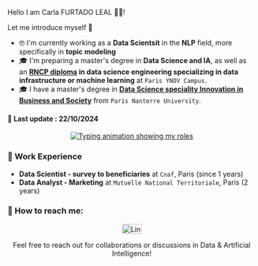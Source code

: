 Hello I am Carla FURTADO LEAL 👋🏾!

Let me introduce myself 🥸
- 🤓 I'm currently working as a **Data Scientsit** in the **NLP** field, more specifically in **topic modeling**
- 🎓 I'm preparing a master's degree in **Data Science and IA**, as well as an **[RNCP diploma](https://www.francecompetences.fr/recherche/rncp/39586/) in data science engineering specializing in data infrastructure or machine learning** at `Paris YNOV Campus`.
- 🎓 I have a master's degree in **[Data Science speciality Innovation in Business and Society](https://cmid3s.parisnanterre.fr/formation/master/)** from `Paris Nanterre University`.

#### 🔄 Last update : 22/10/2024

<p align="center">
  <a href="https://github.com/DenverCoder1/readme-typing-svg">
    <img src="https://readme-typing-svg.herokuapp.com?lines=Data+Analysis+📊;Machine+Learning+🤖;&center=true&width=900&height=50" alt="Typing animation showing my roles">
  </a>
</p>

### 💼 Work Experience
- **Data Scientist - survey to beneficiaries** at `Cnaf`, Paris (since 1 years)
- **Data Analyst - Marketing** at `Mutuelle National Territoriale`, Paris (2 years)

### 🤙 How to reach me:
<p align="center">
  <a href="https://www.linkedin.com/in/carla-furtado-leal-5b88021a8/" target="_blank">
    <img align="center" alt="LinkedIn" height="20" src="https://raw.githubusercontent.com/rahuldkjain/github-profile-readme-generator/master/src/images/icons/Social/linked-in-alt.svg" width="40"/>
  </a>
</p>

<p align="center">
  Feel free to reach out for collaborations or discussions in Data & Artificial Intelligence!
</p>
